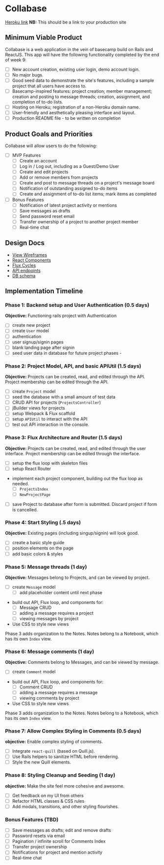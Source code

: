 # Collabase

[Heroku link][heroku] **NB:** This should be a link to your production site

[heroku]: http://www.herokuapp.com

## Minimum Viable Product

Collabase is a web application in the vein of basecamp build on Rails and ReactJS.  This app will have the following functionality completed by the end of week 9:

- [ ] New account creation, existing user login, demo account login.
- [ ] No major bugs.
- [ ] Good seed data to demonstrate the site's features, including a sample project that all users have access to.
- [ ] Basecamp-inspired features: project creation; member management; creation and posting to message threads; creation, assignment, and completion of to-do lists.
- [ ] Hosting on Heroku; registration of a non-Heroku domain name.
- [ ] User-friendly and aesthetically pleasing interface and layout.
- [ ] Production README file - to be written on completion

## Product Goals and Priorities

Collabase will allow users to do the following:

<!-- This is a Markdown checklist. Use it to keep track of your
progress. Put an x between the brackets for a checkmark: [x] -->

- [ ] MVP Features
  - [ ] Create an account
  - [ ] Log in / Log out, including as a Guest/Demo User
  - [ ] Create and edit projects
  - [ ] Add or remove members from projects
  - [ ] Create and post to message threads on a project's message board
  - [ ] Notification of outstanding assigned to-do items
  - [ ] Create and assignment of to-do list items; mark items as completed
- [ ] Bonus Features
  - [ ] Notification of latest project activity or mentions
  - [ ] Save messages as drafts
  - [ ] Send password reset email
  - [ ] Transfer ownership of a project to another project member
  - [ ] Real-time chat

## Design Docs
* [View Wireframes][views]
* [React Components][components]
* [Flux Cycles][flux-cycles]
* [API endpoints][api-endpoints]
* [DB schema][schema]

[views]: ./docs/views.md
[components]: ./docs/components.md
[flux-cycles]: ./docs/flux-cycles.md
[api-endpoints]: ./docs/api-endpoints.md
[schema]: ./docs/schema.md

## Implementation Timeline


### Phase 1: Backend setup and User Authentication (0.5 days)

**Objective:** Functioning rails project with Authentication

- [ ] create new project
- [ ] create `User` model
- [ ] authentication
- [ ] user signup/signin pages
- [ ] blank landing page after signin
- [ ] seed user data in database for future project phases -

<!-- Time elapsed: .5 days  -->

### Phase 2: Project Model, API, and basic APIUtil (1.5 days)

**Objective:** Projects can be created, read, and edited through the API. Project
membership can be edited through the API.

- [ ] create `Project` model
- [ ] seed the database with a small amount of test data
- [ ] CRUD API for projects (`ProjectsController`)
- [ ] jBuilder views for projects
- [ ] setup Webpack & Flux scaffold
- [ ] setup `APIUtil` to interact with the API
- [ ] test out API interaction in the console.

<!-- Time elapsed: 2 days -->

### Phase 3: Flux Architecture and Router (1.5 days)

**Objective:** Projects can be created, read, and edited through the user interface. Project membership can be edited through the interface.

- [ ] setup the flux loop with skeleton files
- [ ] setup React Router
- implement each project component, building out the flux loop as needed.
  - [ ] `ProjectsIndex`
  - [ ] `NewProjectPage`
- [ ] save Project to database after form is submitted. Discard project if form is cancelled.

  <!-- Time elapsed: 3.5 days -->

### Phase 4: Start Styling (.5 days)

**Objective:** Existing pages (including singup/signin) will look good.

- [ ] create a basic style guide
- [ ] position elements on the page
- [ ] add basic colors & styles

<!-- Time elapsed: 4 days -->


### Phase 5: Message threads (1 day)

**Objective:** Messages belong to Projects, and can be viewed by project.

- [ ] create `Message` model
  - [ ] add placeholder content until next phase
- build out API, Flux loop, and components for:
  - [ ] Message CRUD
  - [ ] adding a message requires a project
  - [ ] viewing messages by project
- Use CSS to style new views

Phase 3 adds organization to the Notes. Notes belong to a Notebook,
which has its own `Index` view.

<!-- Time elapsed: 5 days -->


### Phase 6: Message comments (1 day)

**Objective:** Comments belong to Messages, and can be viewed by message.

- [ ] create `Comment` model
- build out API, Flux loop, and components for:
  - [ ] Comment CRUD
  - [ ] adding a message requires a message
  - [ ] viewing comments by project
- Use CSS to style new views

Phase 3 adds organization to the Notes. Notes belong to a Notebook,
which has its own `Index` view.

<!-- Time elapsed: 6 days -->

### Phase 7: Allow Complex Styling in Comments (0.5 days)

**objective:** Enable complex styling of comments.

- [ ] Integrate `react-quill` (based on Quill.js).
- [ ] Use Rails helpers to sanitize HTML before rendering.
- [ ] Style the new Quill elements.

<!-- Time elapsed: 6.5 days -->

### Phase 8: Styling Cleanup and Seeding (1 day)

**objective:** Make the site feel more cohesive and awesome.

- [ ] Get feedback on my UI from others
- [ ] Refactor HTML classes & CSS rules
- [ ] Add modals, transitions, and other styling flourishes.

<!-- Time elapsed: 7.5 days -->


### Bonus Features (TBD)
- [ ] Save messages as drafts; edit and remove drafts
- [ ] Password resets via email
- [ ] Pagination / infinite scroll for Comments Index
- [ ] Transfer project ownership
- [ ] Notifications for project and mention activity
- [ ] Real-time chat

<!--

[phase-one]: ./docs/phases/phase1.md
[phase-two]: ./docs/phases/phase2.md
[phase-three]: ./docs/phases/phase3.md
[phase-four]: ./docs/phases/phase4.md
[phase-five]: ./docs/phases/phase5.md

 -->
